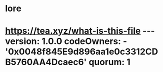 # lore
# https://tea.xyz/what-is-this-file --- version: 1.0.0 codeOwners:   - '0x0048f845E9d896aa1e0c3312CDB5760AA4Dcaec6' quorum: 1
